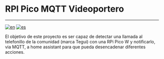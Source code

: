 # RPI Pico MQTT Videoportero
___

[![en](https://img.shields.io/badge/lang-en-blue.svg)](https://github.com/gontxomde/rpi-micro-tegui-bell/blob/main/README.md)
[![es](https://img.shields.io/badge/lang-es-red.svg)](https://github.com/gontxomde/rpi-micro-tegui-bell/blob/main/README.es.md)


El objetivo de este proyecto es ser capaz de detectar una llamada al telefonillo de la comunidad (marca Tegui) con una RPi Pico W y notificarlo, via MQTT, a home assistant para que pueda desencadenar diferentes acciones.